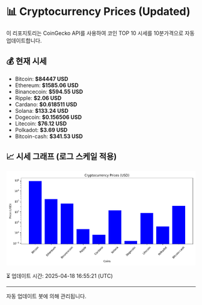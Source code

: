 
# 📊 Cryptocurrency Prices (Updated)

이 리포지토리는 CoinGecko API를 사용하여 코인 TOP 10 시세를 10분가격으로 자동 업데이트합니다.

## 💰 현재 시세
- Bitcoin: **$84447 USD**
- Ethereum: **$1585.06 USD**
- Binancecoin: **$594.55 USD**
- Ripple: **$2.06 USD**
- Cardano: **$0.618511 USD**
- Solana: **$133.24 USD**
- Dogecoin: **$0.156506 USD**
- Litecoin: **$76.12 USD**
- Polkadot: **$3.69 USD**
- Bitcoin-cash: **$341.53 USD**

## 📈 시세 그래프 (로그 스케일 적용)
![Crypto Prices](crypto_prices.png)

⏳ 업데이트 시간: 2025-04-18 16:55:21 (UTC)

---
자동 업데이트 봇에 의해 관리됩니다.
